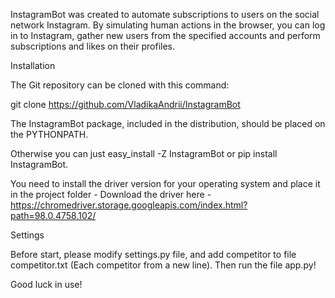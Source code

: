 InstagramBot was created to automate subscriptions to users on the social network Instagram. By simulating human actions in the browser, you can log in to Instagram, gather new users from the specified accounts and perform subscriptions and likes on their profiles. 

Installation

The Git repository can be cloned with this command:

git clone https://github.com/VladikaAndrii/InstagramBot

The InstagramBot package, included in the distribution, should be placed on the PYTHONPATH.

Otherwise you can just easy_install -Z InstagramBot or pip install InstagramBot.

You need to install the driver version for your operating system and place it in the project folder -
Download the driver here - https://chromedriver.storage.googleapis.com/index.html?path=98.0.4758.102/

Settings

Before start, please modify settings.py file, and add competitor to file competitor.txt (Each competitor from a new line). Then run the file app.py! 

Good luck in use!
